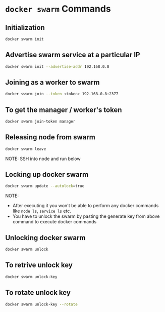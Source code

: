 # `docker swarm` Commands

## Initialization

```bash
docker swarm init
```

## Advertise swarm service at a particular IP

```bash
docker swarm init --advertise-addr 192.168.0.8
```

## Joining as a worker to swarm

```bash
docker swarm join --token <token> 192.168.0.8:2377
```

## To get the manager / worker's token

```bash
docker swarm join-token manager
```

## Releasing node from swarm

```bash
docker swarm leave
```

NOTE: SSH into node and run below

## Locking up docker swarm

```bash
docker swarm update --autolock=true
```

NOTE:

- After executing it you won't be able to perform any docker commands like `node ls`, `service ls` etc.
- You have to unlock the swarm by pasting the generate key from above command to execute docker commands

## Unlocking docker swarm

```bash
docker swarm unlock
```

## To retrive unlock key

```bash
docker swarm unlock-key
```

## To rotate unlock key

```bash
docker swarm unlock-key --rotate
```
